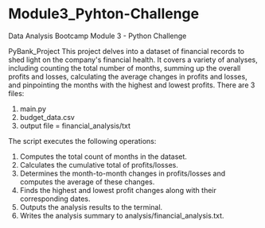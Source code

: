 # Module3_Pyhton-Challenge
Data Analysis Bootcamp Module 3 - Python Challenge

PyBank_Project
This project delves into a dataset of financial records to shed light on the company's financial health. It covers a variety of analyses, including counting the total number of months, summing up the overall profits and losses, calculating the average changes in profits and losses, and pinpointing the months with the highest and lowest profits.
There are 3 files:
  1. main.py
  2. budget_data.csv
  3. output file = financial_analysis/txt

The script executes the following operations:
1. Computes the total count of months in the dataset.
2. Calculates the cumulative total of profits/losses.
3. Determines the month-to-month changes in profits/losses and computes the average of these changes.
4. Finds the highest and lowest profit changes along with their corresponding dates.
5. Outputs the analysis results to the terminal.
6. Writes the analysis summary to analysis/financial_analysis.txt.


